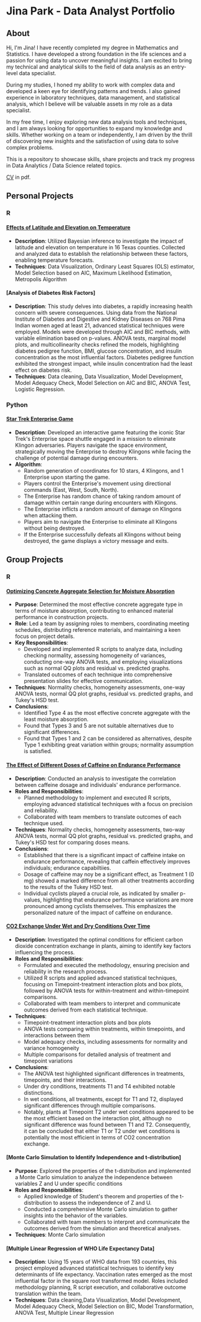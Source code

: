 # Jina Park - Data Analyst Portfolio
## About
Hi, I'm Jina! I have recently completed my degree in Mathematics and Statistics. I have developed a strong foundation in the life sciences and a passion for using data to uncover meaningful insights. I am excited to bring my technical and analytical skills to the field of data analysis as an entry-level data specialist.

During my studies, I honed my ability to work with complex data and developed a keen eye for identifying patterns and trends. I also gained experience in laboratory techniques, data management, and statistical analysis, which I believe will be valuable assets in my role as a data specialist.

In my free time, I enjoy exploring new data analysis tools and techniques, and I am always looking for opportunities to expand my knowledge and skills. Whether working on a team or independently, I am driven by the thrill of discovering new insights and the satisfaction of using data to solve complex problems.

This is a repository to showcase skills, share projects and track my progress in Data Analytics / Data Science related topics.

[CV](https://github.com/jinapark2150/Portfolio_Jina-Park/blob/Projects/loaf) in pdf.

## Personal Projects
### R
#### [Effects of Latitude and Elevation on Temperature](https://github.com/jinapark2150/Portfolio_Jina-Park/blob/main/Effects%20of%20Latitude%20and%20Elevation%20on%20Temperature.pdf)
* **Description**: Utilized Bayesian inference to investigate the impact of latitude and elevation on temperature in 16 Texas counties. Collected and analyzed data to establish the relationship between these factors, enabling temperature forecasts.
* **Techniques**: Data Visualization, Ordinary Least Squares (OLS) estimator, Model Selection based on AIC, Maximum Likelihood Estimation, Metropolis Algorithm

#### [Analysis of Diabetes Risk Factors]
* **Description**: This study delves into diabetes, a rapidly increasing health concern with severe consequences. Using data from the National Institute of Diabetes and Digestive and Kidney Diseases on 768 Pima Indian women aged at least 21, advanced statistical techniques were employed. Models were developed through AIC and BIC methods, with variable elimination based on p-values. ANOVA tests, marginal model plots, and multicollinearity checks refined the models, highlighting diabetes pedigree function, BMI, glucose concentration, and insulin concentration as the most influential factors. Diabetes pedigree function exhibited the strongest impact, while insulin concentration had the least effect on diabetes risk.
* **Techniques**: Data cleaning, Data Visualization, Model Development, Model Adequacy Check, Model Selection on AIC and BIC, ANOVA Test, Logistic Regression.



### Python
#### [Star Trek Enterprise Game](https://github.com/jinapark2150/Portfolio_Jina-Park/blob/main/Star%20trek%20enterprise%20game.py)
* **Description**: Developed an interactive game featuring the iconic Star Trek's Enterprise space shuttle engaged in a mission to eliminate Klingon adversaries. Players navigate the space environment, strategically moving the Enterprise to destroy Klingons while facing the challenge of potential damage during encounters.
* **Algorithm**:
  + Random generation of coordinates for 10 stars, 4 Klingons, and 1 Enterprise upon starting the game.
  + Players control the Enterprise's movement using directional commands (East, West, South, North).
  + The Enterprise has random chance of taking random amount of damage within certain range during encounters with Klingons.
  + The Enterprise inflicts a random amount of damage on Klingons when attacking them.
  + Players aim to navigate the Enterprise to eliminate all Klingons without being destroyed.
  + If the Enterprise successfully defeats all Klingons without being destroyed, the game displays a victory message and exits.


## Group Projects
### R
#### [Optimizing Concrete Aggregate Selection for Moisture Absorption](https://github.com/jinapark2150/Portfolio_Jina-Park/blob/c35875dad891693cb9c16fef21036cdb7c81f604/Optimizing%20Concrete%20Aggregate%20Selection%20for%20Moisture%20Absorption.R)
* **Purpose**: Determined the most effective concrete aggregate type in terms of moisture absorption, contributing to enhanced material performance in construction projects.
* **Role**: Led a team by assigning roles to members, coordinating meeting schedules, distributing reference materials, and maintaining a keen focus on project details.
* **Key Responsibilities**:
  + Developed and implemented R scripts to analyze data, including checking normality, assessing homogeneity of variances, conducting one-way ANOVA tests, and employing visualizations such as normal QQ plots and residual vs. predicted graphs.
  + Translated outcomes of each technique into comprehensive presentation slides for effective communication.
* **Techniques**: Normality checks, homogeneity assessments, one-way ANOVA tests, normal QQ plot graphs, residual vs. predicted graphs, and Tukey's HSD test.
* **Conclusions**:
  + Identified Type 4 as the most effective concrete aggregate with the least moisture absorption.
  + Found that Types 3 and 5 are not suitable alternatives due to significant differences.
  + Found that Types 1 and 2 can be considered as alternatives, despite Type 1 exhibiting great variation within groups; normality assumption is satisfied.

#### [The Effect of Different Doses of Caffeine on Endurance Performance](https://github.com/jinapark2150/Portfolio_Jina-Park/blob/main/The%20Effect%20of%20Different%20Doses%20of%20Caffeine%20on%20Endurance%20PerformanceR)
* **Description**: Conducted an analysis to investigate the correlation between caffeine dosage and individuals' endurance performance.
* **Roles and Responsibilities**:
  + Planned methodology to implement and executed R scripts, employing advanced statistical techniques with a focus on precision and reliability.
  + Collaborated with team members to translate outcomes of each technique used.
* **Techniques**: Normality checks, homogeneity assessments, two-way ANOVA tests, normal QQ plot graphs, residual vs. predicted graphs, and Tukey's HSD test for comparing doses means.
* **Conclusions**:
  + Established that there is a significant impact of caffeine intake on endurance performance, revealing that caffein effectively improves individuals; endurance capabiltiies.
  + Dosage of caffeine may noy be a significant effect, as Treatment 1 (0 mg) showed a marked difference from all other treatments according to the results of the Tukey HSD test.
  + Individual cyclists played a crucial role, as indicated by smaller p-values, highlighting that endurance performance variations are more pronounced among cyclists themselves. This emphasizes the personalized nature of the impact of caffeine on endurance.

#### [CO2 Exchange Under Wet and Dry Conditions Over Time](https://github.com/jinapark2150/Portfolio_Jina-Park/blob/main/CO2%20Exchange%20Under%20Wet%20and%20Dry%20Conditions%20Over%20Time.R)
* **Description**: Investigated the optimal conditions for efficient carbon dioxide concentration exchange in plants, aiming to identify key factors influencing the process.
* **Roles and Responsibilities**:
  + Formulated and executed the methodology, ensuring precision and reliability in the research process.
  + Utilized R scripts and applied advanced statistical techniques, focusing on Timepoint-treatment interaction plots and box plots, followed by ANOVA tests for within-treatment and within-timepoint comparisons.
  + Collaborated with team members to interpret and communicate outcomes derived from each statistical technique.
* **Techniques**:
  + Timepoint-treatment interaction plots and box plots
  + ANOVA tests comparing within treatments, within timepoints, and interactions between them
  + Model adequacy checks, including assessments for normality and variance homogeneity
  + Multiple comparisons for detailed analysis of treatment and timepoint variations
* **Conclusions**:
  + The ANOVA test highlighted significant differences in treatments, timepoints, and their interactions.
  + Under dry conditions, treatments T1 and T4 exhibited notable distinctions.
  + In wet conditions, all treatments, except for T1 and T2, displayed significant differences through multiple comparisons.
  + Notably, plants at Timepoint T2 under wet conditions appeared to be the most efficient based on the interaction plot, although no significant difference was found between T1 and T2. Consequently, it can be concluded that either T1 or T2 under wet conditions is potentially the most efficient in terms of CO2 concentration exchange.

#### [Monte Carlo Simulation to Identify Independence and t-distribution]
* **Purpose**: Explored the properties of the t-distribution and implemented a Monte Carlo simulation to analyze the independence between variables Z and U under specific conditions
* **Roles and Responsibilities**:
  + Applied knowledge of Student's theorem and properties of the t-distribution to assess the independence of Z and U.
  + Conducted a comprehensive Monte Carlo simulation to gather insights into the behavior of the variables.
  + Collaborated with team members to interpret and communicate the outcomes derived from the simulation and theoretical analyses.
* **Techniques**: Monte Carlo simulation

#### [Multiple Linear Regression of WHO Life Expectancy Data]
* **Description**: Using 15 years of WHO data from 193 countries, this project employed advanced statistical techniques to identify key determinants of life expectancy. Vaccination rates emerged as the most influential factor in the square root transformed model. Roles included methodology planning, R script execution, and collaborative outcome translation within the team.
* **Techniques**: Data cleaning,Data Visualization, Model Development, Model Adequacy Check, Model Selection on BIC, Model Transformation, ANOVA Test, Multiple Linear Regression
